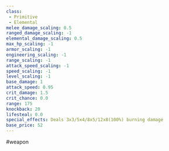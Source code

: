 ```yaml
---
class: 
 - Primitive
 - Elemental
melee_damage_scaling: 0.5
ranged_damage_scaling: -1
elemental_damage_scaling: 0.5
max_hp_scaling: -1
armor_scaling: -1
engineering_scaling: -1
range_scaling: -1
attack_speed_scaling: -1
speed_scaling: -1
level_scaling: -1
base_damage: 1
attack_speed: 0.95
crit_damage: 1.5
crit_chance: 0.0
range: 175
knockback: 20
lifesteal: 0.0
special_effects: Deals 3x3/5x4/8x5/12x8(100%) burning damage
base_price: 52
---
```

#weapon